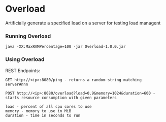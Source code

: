 # Overload

Artificially generate a specified load on a server for testing load managent

### Running Overload

```
java -XX:MaxRAMPercentage=100 -jar Overload-1.0.0.jar
```

### Using Overload

REST Endpoints:

```
GET http://<ip>:8080/ping - returns a random string matching server#nnn

POST http://<ip>:8080/overload?load=0.9&memory=1024&duration=600 - starts resource consumption with given parameters

load - percent of all cpu cores to use
memory - memory to use in MiB
duration - time in seconds to run
```
